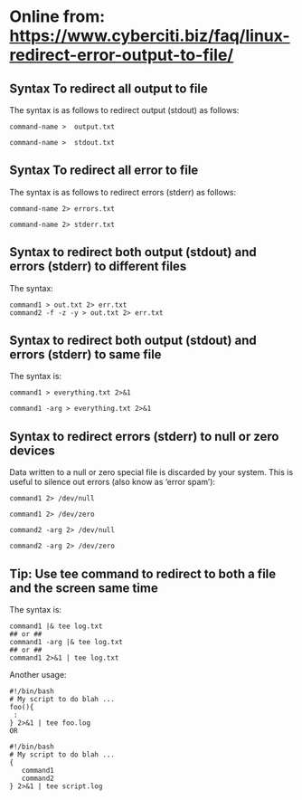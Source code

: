 # Online from: https://www.cyberciti.biz/faq/linux-redirect-error-output-to-file/

## Syntax To redirect all output to file

The syntax is as follows to redirect output (stdout) as follows:
```
command-name >  output.txt

command-name >  stdout.txt
```
## Syntax To redirect all error to file

The syntax is as follows to redirect errors (stderr) as follows:
```
command-name 2> errors.txt

command-name 2> stderr.txt
```
## Syntax to redirect both output (stdout) and errors (stderr) to different files

The syntax:
```
command1 > out.txt 2> err.txt
command2 -f -z -y > out.txt 2> err.txt
```
## Syntax to redirect both output (stdout) and errors (stderr) to same file

The syntax is:
```
command1 > everything.txt 2>&1

command1 -arg > everything.txt 2>&1
```
## Syntax to redirect errors (stderr) to null or zero devices

Data written to a null or zero special file is discarded by your system. This is useful to silence out errors (also know as ‘error spam’):

```
command1 2> /dev/null

command1 2> /dev/zero

command2 -arg 2> /dev/null

command2 -arg 2> /dev/zero
```
## Tip: Use tee command to redirect to both a file and the screen same time

The syntax is:
```
command1 |& tee log.txt
## or ##
command1 -arg |& tee log.txt
## or ##
command1 2>&1 | tee log.txt
```
Another usage:
```
#!/bin/bash
# My script to do blah ...
foo(){
 :
} 2>&1 | tee foo.log
OR

#!/bin/bash
# My script to do blah ...
{
   command1
   command2
} 2>&1 | tee script.log
```
